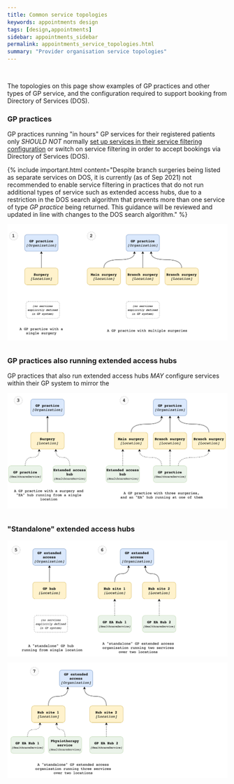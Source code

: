 ```yaml
---
title: Common service topologies
keywords: appointments design
tags: [design,appointments]
sidebar: appointments_sidebar
permalink: appointments_service_topologies.html
summary: "Provider organisation service topologies"
---
```


<br/>

The topologies on this page show examples of GP practices and other types of GP service, and the configuration required to support booking from Directory of Services (DOS).

### GP practices ###

GP practices running "in hours" GP services for their registered patients only *SHOULD NOT* normally [set up services in their service filtering configuration](appointments_serviceid_configuration.html#service-list) or switch on service filtering in order to accept bookings via Directory of Services (DOS).

{% include important.html content="Despite branch surgeries being listed as separate services on DOS, it is currently (as of Sep 2021) not recommended to enable service filtering in practices that do not run additional types of service such as extended access hubs, due to a restriction in the DOS search algorithm that prevents more than one service of type *GP practice* being returned. This guidance will be reviewed and updated in line with changes to the DOS search algorithm." %}

<img src="images/appointments/service-topologies-1.png" style="padding-bottom: 10px;" />

### GP practices also running extended access hubs ###

GP practices that also run extended access hubs *MAY* configure services within their GP system to mirror the 

<img src="images/appointments/service-topologies-2.png" style="padding-bottom: 10px;" />

### "Standalone" extended access hubs ###

<img src="images/appointments/service-topologies-3a.png" style="padding-bottom: 10px;" />

<img src="images/appointments/service-topologies-3b.png" style="padding-bottom: 10px;" />

